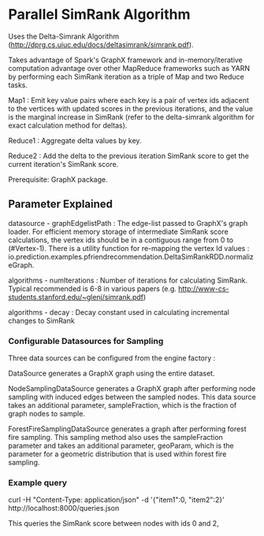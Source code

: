 Parallel SimRank Algorithm
========================================================================
Uses the Delta-Simrank Algorithm (http://dprg.cs.uiuc.edu/docs/deltasimrank/simrank.pdf).

Takes advantage of Spark's GraphX framework and in-memory/iterative computation advantage over other MapReduce frameworks such as YARN by performing each SimRank iteration as a triple of Map and two Reduce tasks.

Map1 : Emit key value pairs where each key is a pair of vertex ids adjacent to the vertices with updated scores in the previous iterations, and the value is the marginal increase in SimRank (refer to the delta-simrank algorithm for exact calculation method for deltas).

Reduce1 : Aggregate delta values by key.

Reduce2 : Add the delta to the previous iteration SimRank score to get the current iteration's SimRank score.

Prerequisite: GraphX package.

Parameter Explained
-------------------
datasource - graphEdgelistPath : The edge-list passed to GraphX's graph loader. For efficient memory storage of intermediate SimRank score calculations, the vertex ids should be in a contiguous range from 0 to (#Vertex-1). There is a utility function for re-mapping the vertex Id values : io.prediction.examples.pfriendrecommendation.DeltaSimRankRDD.normalizeGraph.

algorithms - numIterations : Number of iterations for calculating SimRank. Typical recommended is 6-8 in various papers (e.g. http://www-cs-students.stanford.edu/~glenj/simrank.pdf)

algorithms - decay : Decay constant used in calculating incremental changes to SimRank

### Configurable Datasources for Sampling
Three data sources can be configured from the engine factory : 

DataSource generates a GraphX graph using the entire dataset.

NodeSamplingDataSource generates a GraphX graph after performing node sampling
with induced edges between the sampled nodes. This data source takes an
additional parameter, sampleFraction, which is the fraction of graph nodes to
sample.

ForestFireSamplingDataSource generates a graph after performing forest fire
sampling. This sampling method also uses the sampleFraction parameter and takes
an additional parameter, geoParam, which is the parameter for a geometric
distribution that is used within forest fire sampling.

### Example query 
curl -H "Content-Type: application/json" -d '{"item1":0, "item2":2}' http://localhost:8000/queries.json

This queries the SimRank score between nodes with ids 0 and 2,
